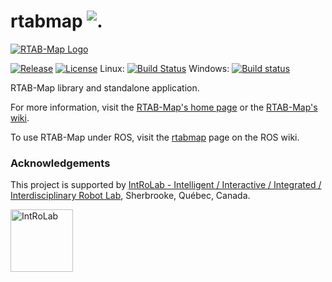 rtabmap ![.](https://ga-beacon-279122.nn.r.appspot.com/UA-56986679-3/github-main?pixel) 
=======

[![RTAB-Map Logo](https://raw.githubusercontent.com/introlab/rtabmap/master/guilib/src/images/RTAB-Map100.png)](http://introlab.github.io/rtabmap)

[![Release][release-image]][releases]
[![License][license-image]][license]
Linux: [![Build Status](https://travis-ci.com/introlab/rtabmap.svg?branch=master)](https://travis-ci.com/introlab/rtabmap) Windows: [![Build status](https://ci.appveyor.com/api/projects/status/hr73xspix9oqa26h/branch/master?svg=true)](https://ci.appveyor.com/project/matlabbe/rtabmap/branch/master)

[release-image]: https://img.shields.io/badge/release-0.20.8-green.svg?style=flat
[releases]: https://github.com/introlab/rtabmap/releases

[license-image]: https://img.shields.io/badge/license-BSD-green.svg?style=flat
[license]: https://github.com/introlab/rtabmap/blob/master/LICENSE

RTAB-Map library and standalone application.

For more information, visit the [RTAB-Map's home page](http://introlab.github.io/rtabmap) or the [RTAB-Map's wiki](https://github.com/introlab/rtabmap/wiki).

To use RTAB-Map under ROS, visit the [rtabmap](http://wiki.ros.org/rtabmap) page on the ROS wiki.

### Acknowledgements
This project is supported by [IntRoLab - Intelligent / Interactive / Integrated / Interdisciplinary Robot Lab](https://introlab.3it.usherbrooke.ca/), Sherbrooke, Québec, Canada.

<a href="https://introlab.3it.usherbrooke.ca/">
<img src="https://github.com/introlab/16SoundsUSB/blob/master/images/IntRoLab.png" alt="IntRoLab" height="100">
</a>
